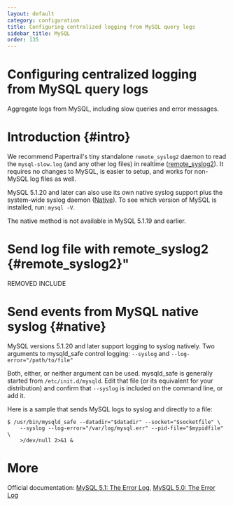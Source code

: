 ```yaml
---
layout: default
category: configuration
title: Configuring centralized logging from MySQL query logs
sidebar_title: MySQL
order: 135
---
```


# Configuring centralized logging from MySQL query logs

Aggregate logs from MySQL, including slow queries and error messages.



# Introduction {#intro}

We recommend Papertrail's tiny standalone `remote_syslog2` daemon to read the `mysql-slow.log` (and any other log files) in realtime ([remote_syslog2](#remote_syslog2)). It requires no changes to MySQL, is easier to setup, and works for non-MySQL log files as well.

MySQL 5.1.20 and later can also use its own native syslog support plus the system-wide syslog daemon ([Native](#native)). To see which version of MySQL is installed, run: `mysql -V`.

The native method is not available in MySQL 5.1.19 and earlier.

# Send log file with remote_syslog2 {#remote_syslog2}"

REMOVED INCLUDE

# Send events from MySQL native syslog {#native}

MySQL versions 5.1.20 and later support logging to syslog natively.  Two arguments to mysqld_safe control logging: `--syslog` and `--log-error="/path/to/file"`

Both, either, or neither argument can be used.  mysqld_safe is generally started from `/etc/init.d/mysqld`.  Edit that file (or its equivalent for your distribution) and confirm that `--syslog` is included on the command line, or add it.

Here is a sample that sends MySQL logs to syslog and directly to a file:

```shell
$ /usr/bin/mysqld_safe --datadir="$datadir" --socket="$socketfile" \
    --syslog --log-error="/var/log/mysql.err" --pid-file="$mypidfile" \
    >/dev/null 2>&1 &
```

# More

Official documentation: [MySQL 5.1: The Error Log](http://dev.mysql.com/doc/refman/5.1/en/error-log.html), [MySQL 5.0: The Error Log](http://dev.mysql.com/doc/refman/5.0/en/error-log.html)
